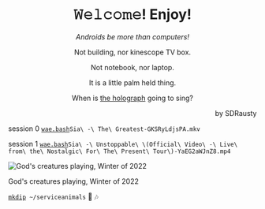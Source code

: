 <h1 align="center">𝚆𝚎𝚕𝚌𝚘𝚖𝚎! Enjoy!</h1>
<link href="https://github.com/TermuxArch/TermuxArch/commit/4b7e0f08e29cabcd1cb91478536ee0b837397502">

<p align="center"><em></bold>Androids be more than computers!</b></em></p>

<p align="center">Not building, nor kinescope TV box.</p>

<p align="center">Not notebook, nor laptop.</p>

<p align="center">It is a little palm held thing.</p>

<p align="center">When is <a href="https://github.com/TermuxArch/TermuxArch/commit/245eb8f2eee121955c3fcf69452565899d07ab7f">the holograph</a> going to sing?</p>

<p align="right">by SDRausty</p>

session 0 [`wae.bash`](https://github.com/WAE/wae/blob/master/wae.bash)`Sia\ -\ The\ Greatest-GKSRyLdjsPA.mkv`

session 1 [`wae.bash`](https://github.com/WAE/wae/blob/master/wae.bash)`Sia\ -\ Unstoppable\ \(Official\ Video\ -\ Live\ from\ the\ Nostalgic\ For\ The\ Present\ Tour\)-YaEG2aWJnZ8.mp4`

![God's creatures playing, Winter of 2022](https://raw.githubusercontent.com/SDRausty/SDRausty/master/VID_20220107_222225.gif)

<csption>God's creatures playing, Winter of 2022</csption>

[`mkdip`](https://github.com/TermuxArch/TermuxArch/blob/master/archlinuxconfig.bash#L336)` ~/serviceanimals` 🎵 🎶
<!-- SDRausty/README.md EOF -->
